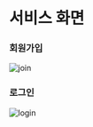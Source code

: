 # 서비스 화면
### 회원가입
![join](/uploads/122133a33de51ba8408195ddf4d421ad/join.gif)

### 로그인
![login](/uploads/6bb068070052b50b437a81cbef2cc73c/login.gif)
